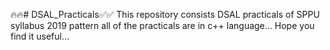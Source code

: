🔥🔥# DSAL_Practicals✅✅
This repository consists DSAL practicals of SPPU syllabus 2019 pattern all of the practicals are in c++ language...
Hope you find it useful...
